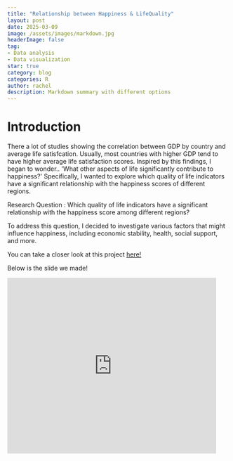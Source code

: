 ```yaml
---
title: "Relationship between Happiness & LifeQuality"
layout: post
date: 2025-03-09
image: /assets/images/markdown.jpg
headerImage: false
tag:
- Data analysis
- Data visualization
star: true
category: blog
categories: R
author: rachel
description: Markdown summary with different options
---
```


# Introduction

There a lot of studies showing the correlation between GDP by country and average life satisfcation. Usually, most countries with higher GDP tend to have higher average life satisfaction scores. Inspired by this findings, I began to wonder.. 'What other aspects of life significantly contribute to happiness?' Specifically, I wanted to explore which quality of life indicators have a significant relationship with the happiness scores of different regions.

Research Question : Which quality of life indicators have a significant relationship with the happiness score among different regions?

To address this question, I decided to investigate various factors that might influence happiness, including economic stability, health, social support, and more.

You can take a closer look at this project [here!](https://github.com/woohyun8/Happiness_LifeQuality)

Below is the slide we made!

<iframe src="https://www.slideshare.net/slideshow/embed_code/key/IU9ZNv3C9pMp1j?hostedIn=slideshare&page=upload" width="476" height="400" frameborder="0" marginwidth="0" marginheight="0" scrolling="no"></iframe>
